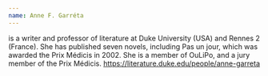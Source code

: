 ```yaml
---
name: Anne F. Garréta
---
```

is a writer and professor of literature at Duke University (USA) and Rennes 2 (France). She has published seven novels, including Pas un jour, which was awarded the Prix Médicis in 2002. She is a member of OuLiPo, and a jury member of the Prix Médicis.
https://literature.duke.edu/people/anne-garreta